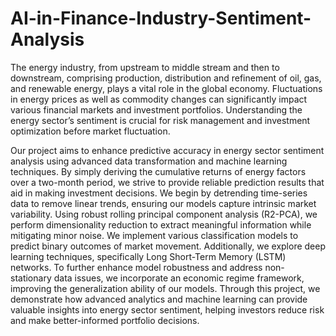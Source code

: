 # AI-in-Finance-Industry-Sentiment-Analysis
The energy industry, from upstream to middle stream and then to downstream, comprising production, distribution and refinement of oil, gas, and renewable energy, plays a vital role in the global economy. Fluctuations in energy prices as well as commodity changes can significantly impact various financial markets and investment portfolios. Understanding the energy sector’s sentiment is crucial for risk management and investment optimization before market fluctuation.

Our project aims to enhance predictive accuracy in energy sector sentiment analysis using advanced data transformation and machine learning techniques. By simply deriving the cumulative returns of energy factors over a two-month period, we strive to provide reliable prediction results that aid in making investment decisions. We begin by detrending time-series data to remove linear trends, ensuring our models capture intrinsic market variability. Using robust rolling principal component analysis (R2-PCA), we perform dimensionality reduction to extract meaningful information while mitigating minor noise. We implement various classification models to predict binary outcomes of market movement. Additionally, we explore deep learning techniques, specifically Long Short-Term Memory (LSTM) networks. To further enhance model robustness and address non-stationary data issues, we incorporate an economic regime framework, improving the generalization ability of our models. Through this project, we demonstrate how advanced analytics and machine learning can provide valuable insights into energy sector sentiment, helping investors reduce risk and make better-informed portfolio decisions.
